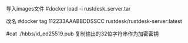 导入images文件
#docker load -i rustdesk_server.tar

改名
#docker tag 112233AAABBDDSSCC rustdesk/rustdesk-server:latest

#cat ./hbbs/id_ed25519.pub
复制输出的32位字符串作为加密密钥
